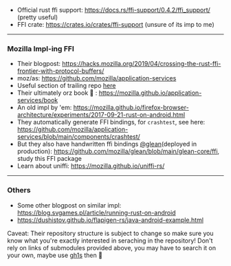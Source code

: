 * Official rust ffi support: https://docs.rs/ffi-support/0.4.2/ffi_support/ (pretty useful)
* FFI crate: https://crates.io/crates/ffi-support (unsure of its imp to me)
---
### Mozilla Impl-ing FFI
* Their blogpost: https://hacks.mozilla.org/2019/04/crossing-the-rust-ffi-frontier-with-protocol-buffers/
* moz/as: https://github.com/mozilla/application-services
* Useful section of trailing repo [here](https://github.com/mozilla/application-services/tree/72b827c3e0f883163762857fd766df1aeb060725/components/support) 
* Their ultimately orz book :pray: : https://mozilla.github.io/application-services/book 
* An old impl by 'em: https://mozilla.github.io/firefox-browser-architecture/experiments/2017-09-21-rust-on-android.html
* They automatically generate FFI bindings, for `crashtest`, see here: https://github.com/mozilla/application-services/blob/main/components/crashtest/
* But they also have handwritten ffi bindings [@glean](https://github.com/mozilla/glean/)(deployed in production): https://github.com/mozilla/glean/blob/main/glean-core/ffi, study this FFI package
* Learn about uniffi: https://mozilla.github.io/uniffi-rs/ 
---
### Others
* Some other blogpost on similar impl: https://blog.svgames.pl/article/running-rust-on-android
* https://dushistov.github.io/flapigen-rs/java-android-example.html


Caveat: Their repository structure is subject to change so make sure you know what you're exactly interested in seraching in the repository! Don't rely on links of submodules provided above, you may have to search it on your own, maybe use [gh1s](https://github.com/conwnet/github1s) then 👀
